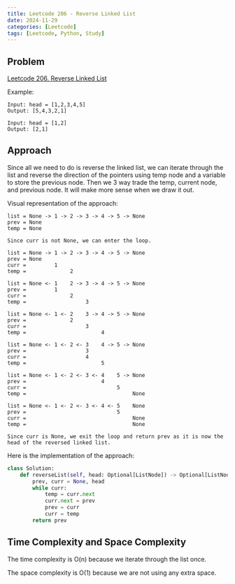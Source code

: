 ```yaml
---
title: Leetcode 206 - Reverse Linked List
date: 2024-11-29
categories: [Leetcode]
tags: [Leetcode, Python, Study]
---
```


## Problem

[Leetcode 206. Reverse Linked List](https://leetcode.com/problems/reverse-linked-list/)

Example:
```
Input: head = [1,2,3,4,5]
Output: [5,4,3,2,1]

Input: head = [1,2]
Output: [2,1]
```

## Approach

Since all we need to do is reverse the linked list, we can iterate through the list and reverse the direction of the pointers using temp node and a variable to store the previous node. Then we 3 way trade the temp, current node, and previous node. It will make more sense when we draw it out.

Visual representation of the approach:

```
list = None -> 1 -> 2 -> 3 -> 4 -> 5 -> None
prev = None
temp = None

Since curr is not None, we can enter the loop.

list = None -> 1 -> 2 -> 3 -> 4 -> 5 -> None
prev = None
curr =         1
temp =              2

list = None <- 1    2 -> 3 -> 4 -> 5 -> None
prev =         1
curr =              2
temp =                   3

list = None <- 1 <- 2    3 -> 4 -> 5 -> None
prev =              2
curr =                   3
temp =                        4

list = None <- 1 <- 2 <- 3    4 -> 5 -> None
prev =                   3
curr =                   4
temp =                        5

list = None <- 1 <- 2 <- 3 <- 4    5 -> None
prev =                        4
curr =                             5
temp =                                  None

list = None <- 1 <- 2 <- 3 <- 4 <- 5    None
prev =                             5
curr =                                  None
temp =                                  None

Since curr is None, we exit the loop and return prev as it is now the head of the reversed linked list.
```

Here is the implementation of the approach:

```python
class Solution:
    def reverseList(self, head: Optional[ListNode]) -> Optional[ListNode]:
        prev, curr = None, head
        while curr:
            temp = curr.next
            curr.next = prev
            prev = curr
            curr = temp
        return prev
```

## Time Complexity and Space Complexity

The time complexity is O(n) because we iterate through the list once.

The space complexity is O(1) because we are not using any extra space.
